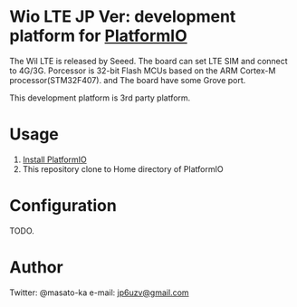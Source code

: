 # Wio LTE JP Ver: development platform for [PlatformIO](http://platformio.org)

The Wil LTE is released by Seeed. The board can set LTE SIM and connect to 4G/3G. Porcessor is 32-bit Flash MCUs based on the ARM Cortex-M processor(STM32F407). and The board have some Grove port. 

This development platform is 3rd party platform.

# Usage

1. [Install PlatformIO](http://platformio.org)
2. This repository clone to Home directory of PlatformIO


# Configuration

TODO.

# Author
Twitter: @masato-ka
e-mail: jp6uzv@gmail.com